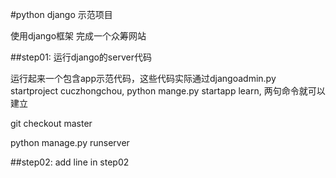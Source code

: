 #python django 示范项目

使用django框架 完成一个众筹网站

##step01: 运行django的server代码

运行起来一个包含app示范代码，这些代码实际通过djangoadmin.py startproject cuczhongchou, python mange.py startapp learn, 两句命令就可以建立

git checkout master 

python manage.py runserver

##step02: add line in step02